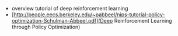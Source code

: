  * overview tutorial of deep reinforcement learning
 * [http://people.eecs.berkeley.edu/~pabbeel/nips-tutorial-policy-optimization-Schulman-Abbeel.pdf](Deep Reinforcement Learning through Policy Optimization)
